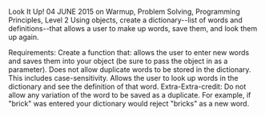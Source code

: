 Look It Up!
04 JUNE 2015 on Warmup, Problem Solving, Programming Principles, Level 2
Using objects, create a dictionary--list of words and definitions--that allows a user to make up words, save them, and look them up again.

Requirements:
Create a function that:
allows the user to enter new words and saves them into your object (be sure to pass the object in as a parameter). Does not allow duplicate words to be stored in the dictionary. This includes case-sensitivity.
Allows the user to look up words in the dictionary and see the definition of that word.
Extra-Extra-credit:
Do not allow any variation of the word to be saved as a duplicate. For example, if "brick" was entered your dictionary would reject "bricks" as a new word.
